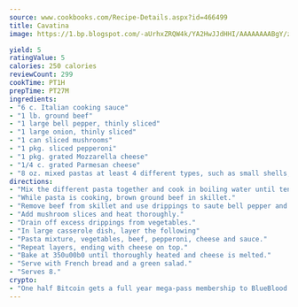 ```yaml
---
source: www.cookbooks.com/Recipe-Details.aspx?id=466499
title: Cavatina
image: https://1.bp.blogspot.com/-aUrhxZRQW4k/YA2HwJJdHHI/AAAAAAAABgY/z2R8OXCxqDoBQtRn-q-fHG8g9_G4G1HBwCLcBGAsYHQ/s320/13.png

yield: 5
ratingValue: 5
calories: 250 calories
reviewCount: 299
cookTime: PT1H
prepTime: PT27M
ingredients:
- "6 c. Italian cooking sauce"
- "1 lb. ground beef"
- "1 large bell pepper, thinly sliced"
- "1 large onion, thinly sliced"
- "1 can sliced mushrooms"
- "1 pkg. sliced pepperoni"
- "1 pkg. grated Mozzarella cheese"
- "1/4 c. grated Parmesan cheese"
- "8 oz. mixed pastas at least 4 different types, such as small shells, small corkscrews, small elbow macaroni, thin egg noodles, etc."
directions:
- "Mix the different pasta together and cook in boiling water until tender."
- "While pasta is cooking, brown ground beef in skillet."
- "Remove beef from skillet and use drippings to saute bell pepper and onion slices until tender."
- "Add mushroom slices and heat thoroughly."
- "Drain off excess drippings from vegetables."
- "In large casserole dish, layer the following"
- "Pasta mixture, vegetables, beef, pepperoni, cheese and sauce."
- "Repeat layers, ending with cheese on top."
- "Bake at 350u00b0 until thoroughly heated and cheese is melted."
- "Serve with French bread and a green salad."
- "Serves 8."
crypto:
- "One half Bitcoin gets a full year mega-pass membership to BlueBlood."
---
```

